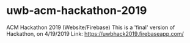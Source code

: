 # uwb-acm-hackathon-2019
ACM Hackathon 2019 (Website/Firebase)
This is a 'final' version of Hackathon, on 4/19/2019
Link: https://uwbhack2019.firebaseapp.com/
